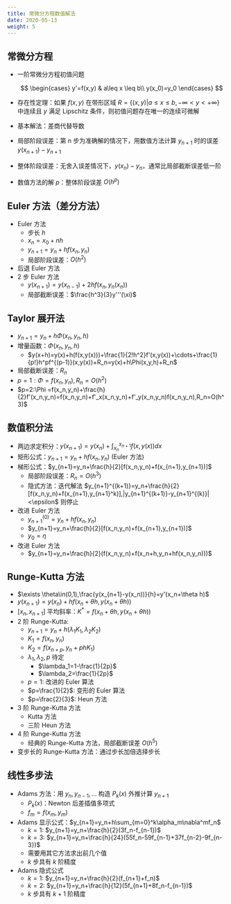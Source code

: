 ```yaml
---
title: 常微分方程数值解法
date: 2020-05-13
weight: 5
---
```


## 常微分方程

- 一阶常微分方程初值问题

  $$
  \begin{cases}
  y'=f(x,y) & a\leq x \leq b\\
  y(x_0)=y_0
  \end{cases}
  $$

- 存在性定理：如果 $f(x,y)$ 在带形区域 $R=\{(x,y)|a\leq x\leq b,-\infty<y<+\infty\}$ 中连续且 $y$ 满足 Lipschitz 条件，则初值问题存在唯一的连续可微解
- 基本解法：差商代替导数
- 局部阶段误差：第 n 步为准确解的情况下，用数值方法计算 $y_{n+1}$ 时的误差 $y(x_{n+1})-y_{n+1}$
- 整体阶段误差：无舍入误差情况下，$y(x_n)-y_n$，通常比局部截断误差低一阶
- 数值方法的解 $p$：整体阶段误差 $O(h^p)$

## Euler 方法（差分方法）

- Euler 方法
  - 步长 $h$
  - $x_n=x_0+nh$
  - $y_{n+1}=y_n+hf(x_n,y_n)$
  - 局部阶段误差：$O(h^2)$
- 后退 Euler 方法
- 2 步 Euler 方法
  - $y(x_{n+1})=y(x_{n-1})+2hf(x_n,y_n(x_n))$
  - 局部截断误差：$\frac{h^3}{3}y'''(\xi)$

## Taylor 展开法

- $y_{n+1}=y_n+h\Phi(x_n,y_n,h)$
- 增量函数：$\Phi(x_n,y_n,h)$
  - $y(x+h)=y(x)+h(f(x,y(x)))+\frac{1}{2!h^2}f'(x,y(x))+\cdots+\frac{1}{p!}h^pf^{(p-1)}(x,y(x))+R_n=y(x)+h\Phi(x,y,h)+R_n$
- 局部截断误差：$R_n$
- $p=1:\Phi =f(x_n,y_n),R_n=O(h^2)$
- $p=2:\Phi =f(x_n,y_n)+\frac{h}{2}f'(x_n,y_n)=f(x_n,y_n)+f'_x(x_n,y_n)+f'_y(x_n,y_n)f(x_n,y_n),R_n=O(h^3)$

## 数值积分法

- 两边求定积分：$y(x_{n+1})=y(x_n)+\int_{x_n}^{x_{n+1}}f(x,y(x))dx$
- 矩形公式：$y_{n+1}=y_n+hf(x_n,y_n)$ (Euler 方法)
- 梯形公式：$y_{n+1}=y_n+\frac{h}{2}[f(x_n,y_n)+f(x_{n+1},y_{n+1})]$
  - 局部阶段误差：$R_n=O(h^3)$
  - 隐式方法：迭代解法 $y_{n+1}^{(k+1)}=y_n+\frac{h}{2}[f(x_n,y_n)+f(x_{n+1},y_{n+1}^k)],|y_{n+1}^{(k+1)}-y_{n+1}^{(k)}|<\epsilon$ 则停止
- 改进 Euler 方法
  - $y_{n+1}^{(0)}=y_n+hf(x_n,y_n)$
  - $y_{n+1}=y_n+\frac{h}{2}[f(x_n,y_n)+f(x_{n+1},y_{n+1})]$
  - $y_0=\eta$
- 改进 Euler 方法
  - $y_{n+1}=y_n+\frac{h}{2}(f(x_n,y_n)+f(x_n+h,y_n+hf(x_n,y_n)))$

## Runge-Kutta 方法

- $\exists \theta\in(0,1),\frac{y(x_{n+1}-y(x_n))}{h}=y'(x_n+\theta h)$
- $y(x_{n+1})=y(x_n)+hf(x_n+\theta h,y(x_n+\theta h))$
- $[x_n,x_{n+1}]$ 平均斜率：$K^*=f(x_n+\theta h,y(x_n+\theta h))$
- 2 阶 Runge-Kutta:
  - $y_{n+1}=y_n+h(\lambda_1 K_1,\lambda_2 K_2)$
  - $K_1=f(x_n,y_n)$
  - $K_2=f(x_{n+p},y_n+phK_1)$
  - $\lambda_1,\lambda_2,p$ 待定
    - $\lambda_1=1-\frac{1}{2p}$
    - $\lambda_2=\frac{1}{2p}$
  - $p=1$: 改进的 Euler 算法
  - $p=\frac{1}{2}$: 变形的 Euler 算法
  - $p=\frac{2}{3}$: Heun 方法
- 3 阶 Runge-Kutta 方法
  - Kutta 方法
  - 三阶 Heun 方法
- 4 阶 Runge-Kutta 方法
  - 经典的 Runge-Kutta 方法，局部截断误差 $O(h^5)$
- 变步长的 Runge-Kutta 方法：通过步长加倍选择步长

## 线性多步法

- Adams 方法：用 $y_{n},y_{n-1},\dots$ 构造 $P_k(x)$ 外推计算 $y_{n+1}$
  - $P_k(x)$：Newton 后差插值多项式
  - $f_m=f(x_m,y_m)$
- Adams 显示公式：$y_{n+1}=y_n+h\sum_{m=0}^k\alpha_m\nabla^mf_n$
  - $k=1$: $y_{n+1}=y_n+\frac{h}{2}(3f_n-f_{n-1})$
  - $k=3$: $y_{n+1}=y_n+\frac{h}{24}(55f_n-59f_{n-1}+37f_{n-2}-9f_{n-3})$
  - 需要用其它方法求出前几个值
  - $k$ 步具有 $k$ 阶精度
- Adams 隐式公式
  - $k=1$: $y_{n+1}=y_n+\frac{h}{2}(f_{n+1}+f_n)$
  - $k=2$: $y_{n+1}=y_n+\frac{h}{12}(5f_{n+1}+8f_n-f_{n-1})$
  - $k$ 步具有 $k+1$ 阶精度
